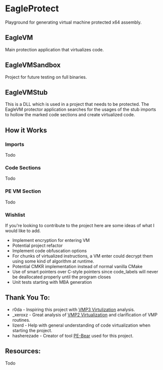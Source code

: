 # EagleProtect

Playground for generating virtual machine protected x64 assembly.

## EagleVM

Main protection application that virtualizes code.

## EagleVMSandbox

Project for future testing on full binaries.

## EagleVMStub

This is a DLL which is used in a project that needs to be protected. The EagleVM protector application searches for the usages of the stub imports to hollow the marked code sections and create virtualized code.

## How it Works

### Imports

Todo

### Code Sections

Todo

### PE VM Section

Todo

### Wishlist 
If you're looking to contribute to the project here are some ideas of what I would like to add.
- Implement encryption for entering VM 
- Potential project refactor
- Implement code obfuscation options
- For chunks of virtualized instructions, a VM enter could decrypt them using some kind of algorithm at runtime.
- Potential CMKR implementation instead of normal vanilla CMake
- Use of smart pointers over C-style pointers since code_labels will never be deallocated properly until the program closes
- Unit tests starting with MBA generation

## Thank You To:

- r0da - Inspiring this project with [VMP3 Virtulization](https://whereisr0da.github.io/blog/posts/2021-02-16-vmp-3/) analysis.
- _xeroxz - Great analysis of [VMP2 Virtualization](https://back.engineering/17/05/2021/) and clarification of VMP routines.
- Iizerd - Help with general understanding of code virtualization when starting the project.
- hasherezade - Creator of tool [PE-Bear](https://github.com/hasherezade/pe-bear-releases) used for this project.

## Resources:
Todo